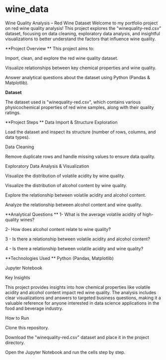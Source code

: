 # wine_data
Wine Quality Analysis – Red Wine Dataset
Welcome to my portfolio project on red wine quality analysis! This project explores the "winequality-red.csv" dataset, focusing on data cleaning, exploratory data analysis, and insightful visualizations to better understand the factors that influence wine quality.

**Project Overview
**
This project aims to:

Import, clean, and explore the red wine quality dataset.

Visualize relationships between key chemical properties and wine quality.

Answer analytical questions about the dataset using Python (Pandas & Matplotlib).

**Dataset**

The dataset used is "winequality-red.csv", which contains various physicochemical properties of red wine samples, along with their quality ratings.

**Project Steps
**
Data Import & Structure Exploration

Load the dataset and inspect its structure (number of rows, columns, and data types).

Data Cleaning

Remove duplicate rows and handle missing values to ensure data quality.

Exploratory Data Analysis & Visualization

Visualize the distribution of volatile acidity by wine quality.

Visualize the distribution of alcohol content by wine quality.

Explore the relationship between volatile acidity and alcohol content.

Analyze the relationship between alcohol content and wine quality.

**Analytical Questions
**
1- What is the average volatile acidity of high-quality wines?

2- How does alcohol content relate to wine quality?

3 - Is there a relationship between volatile acidity and alcohol content?

4 - Is there a relationship between volatile acidity and wine quality?

**Technologies Used
**
Python (Pandas, Matplotlib)

Jupyter Notebook

Key Insights

This project provides insights into how chemical properties like volatile acidity and alcohol content impact red wine quality. The analysis includes clear visualizations and answers to targeted business questions, making it a valuable reference for anyone interested in data science applications in the food and beverage industry.

How to Run

Clone this repository.

Download the "winequality-red.csv" dataset and place it in the project directory.

Open the Jupyter Notebook and run the cells step by step.
